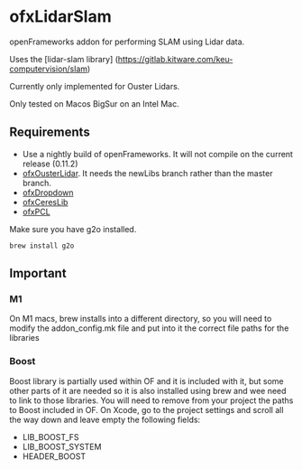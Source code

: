 # ofxLidarSlam

openFrameworks addon for performing SLAM using Lidar data.


Uses the [lidar-slam library]
(https://gitlab.kitware.com/keu-computervision/slam)

Currently only implemented for Ouster Lidars. 

Only tested on Macos BigSur on an Intel Mac.

## Requirements

* Use a nightly build of openFrameworks. It will not compile on the current release (0.11.2)
* [ofxOusterLidar](https://github.com/roymacdonald/ofxOusterLidar/tree/newLibs). It needs the newLibs branch rather than the master branch.
* [ofxDropdown](https://github.com/roymacdonald/ofxDropdown/)
* [ofxCeresLib](https://github.com/roymacdonald/ofxCeresLib)
* [ofxPCL](https://github.com/roymacdonald/ofxPCL)

Make sure you have g2o installed.

```
brew install g2o
```

## Important

### M1
On M1 macs, brew installs into a different directory, so you will need to modify the addon_config.mk file and put into it the correct file paths for the libraries


### Boost
Boost library is partially used within OF and it is included with it, but some other parts of it are needed so it is also installed using brew and wee need to link to those libraries.
You will need to remove from your project the paths to Boost included in OF.
On Xcode, go to the project settings and scroll all the way down and leave empty the following fields:

* LIB_BOOST_FS
* LIB_BOOST_SYSTEM
* HEADER_BOOST
